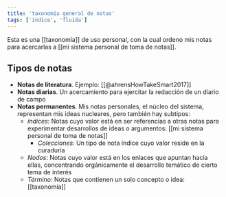 ```yaml
---
title: 'taxonomía general de notas'
tags: ['índice', 'fluida']
---
```


Esta es una [[taxonomía]] de uso personal, con la cual ordeno mis notas para acercarlas a [[mi sistema personal de toma de notas]].

## Tipos de notas

- **Notas de literatura**. Ejemplo: [[@ahrensHowTakeSmart2017]]
- **Notas diarias**. Un acercamiento para ejercitar la redacción de un diario de campo
- **Notas permanentes**. Mis notas personales, el núcleo del sistema, representan mis ideas nucleares, pero también hay subtipos:
    - *índices*: Notas cuyo valor está en ser referencias a otras notas para experimentar desarrollos de ideas o argumentos: [[mi sistema personal de toma de notas]]
        - *Colecciones*: Un tipo de nota índice cuyo valor reside en la curaduría 
    - *Nodos*: Notas cuyo valor está en los enlaces que apuntan hacia ellas, concentrando orgánicamente el desarrollo temático de cierto tema de interés
    - *Término*: Notas que contienen un solo concepto o idea: [[taxonomía]]
    